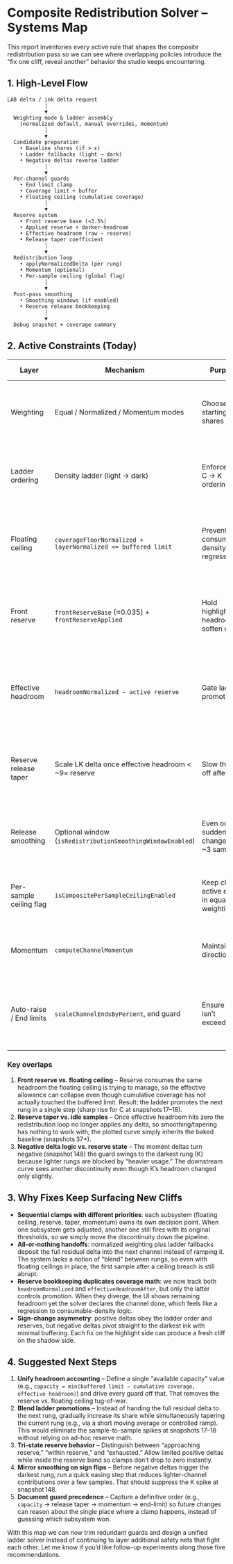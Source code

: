 # Composite Redistribution Solver – Systems Map

This report inventories every active rule that shapes the composite redistribution pass so we can see where overlapping policies introduce the “fix one cliff, reveal another” behavior the studio keeps encountering.

## 1. High-Level Flow

```
LAB delta / ink delta request
            │
            ▼
  Weighting mode & ladder assembly
    (normalized default, manual overrides, momentum)
            │
            ▼
  Candidate preparation
    • Baseline shares (if > ε)
    • Ladder fallbacks (light → dark)
    • Negative deltas reverse ladder
            │
            ▼
  Per-channel guards
    • End limit clamp
    • Coverage limit + buffer
    • Floating ceiling (cumulative coverage)
            │
            ▼
  Reserve system
    • Front reserve base (≈3.5%)
    • Applied reserve + darker-headroom
    • Effective headroom (raw − reserve)
    • Release taper coefficient
            │
            ▼
  Redistribution loop
    • applyNormalizedDelta (per rung)
    • Momentum (optional)
    • Per-sample ceiling (global flag)
            │
            ▼
  Post-pass smoothing
    • Smoothing windows (if enabled)
    • Reserve release bookkeeping
            │
            ▼
  Debug snapshot + coverage summary
```

## 2. Active Constraints (Today)

| Layer | Mechanism | Purpose | Interaction Hotspots |
| --- | --- | --- | --- |
| Weighting | Equal / Normalized / Momentum modes | Choose starting shares | Normalized now default; zero-share rungs immediately ladder to next ink. |
| Ladder ordering | Density ladder (light → dark) | Enforce LK → C → K ordering | Shares jump when a rung saturates because next rung takes full remainder. |
| Floating ceiling | `coverageFloorNormalized + layerNormalized <= buffered limit` | Prevent consumable-density regression | Requires per-sample bookkeeping; combines with reserve to produce sharp cutovers. |
| Front reserve | `frontReserveBase` (≈0.035) + `frontReserveApplied` | Hold highlight headroom to soften exits | When raw headroom < reserve, effective headroom hits zero even if raw > 0. |
| Effective headroom | `headroomNormalized − active reserve` | Gate ladder promotion | Creates sudden “no capacity” state the moment reserve outweighs remaining headroom. |
| Reserve release taper | Scale LK delta once effective headroom < ~9× reserve | Slow the fall-off after crest | Works only after ladder already saturated; doesn’t mitigate front-side surge. |
| Release smoothing | Optional window (`isRedistributionSmoothingWindowEnabled`) | Even out sudden changes over ~3 samples | No effect when guard forces delta to zero (e.g., effective headroom = 0). |
| Per-sample ceiling flag | `isCompositePerSampleCeilingEnabled` | Keep clamps active even in equal weighting | If disabled, floating ceiling still clamps due to ladder bookkeeping. |
| Momentum | `computeChannelMomentum` | Maintain directionality | Adds another gate that can fight ladder decisions during sign flips. |
| Auto-raise / End limits | `scaleChannelEndsByPercent`, end guard | Ensure End isn’t exceeded | When global scale is active, can reduce available headroom before ladder runs. |

### Key overlaps

1. **Front reserve vs. floating ceiling** – Reserve consumes the same headroom the floating ceiling is trying to manage, so the effective allowance can collapse even though cumulative coverage has not actually touched the buffered limit. Result: the ladder promotes the next rung in a single step (sharp rise for C at snapshots 17–18).
2. **Reserve taper vs. idle samples** – Once effective headroom hits zero the redistribution loop no longer applies any delta, so smoothing/tapering has nothing to work with; the plotted curve simply inherits the baked baseline (snapshots 37+).
3. **Negative delta logic vs. reserve state** – The moment deltas turn negative (snapshot 148) the guard swings to the darkest rung (K) because lighter rungs are blocked by “heavier usage.” The downstream curve sees another discontinuity even though K’s headroom changed only slightly.

## 3. Why Fixes Keep Surfacing New Cliffs

- **Sequential clamps with different priorities**: each subsystem (floating ceiling, reserve, taper, momentum) owns its own decision point. When one subsystem gets adjusted, another one still fires with its original thresholds, so we simply move the discontinuity down the pipeline.
- **All-or-nothing handoffs**: normalized weighting plus ladder fallbacks deposit the full residual delta into the next channel instead of ramping it. The system lacks a notion of “blend” between rungs, so even with floating ceilings in place, the first sample after a ceiling breach is still abrupt.
- **Reserve bookkeeping duplicates coverage math**: we now track both `headroomNormalized` and `effectiveHeadroomAfter`, but only the latter controls promotion. When they diverge, the UI shows remaining headroom yet the solver declares the channel done, which feels like a regression to consumable-density logic.
- **Sign-change asymmetry**: positive deltas obey the ladder order and reserves, but negative deltas pivot straight to the darkest ink with minimal buffering. Each fix on the highlight side can produce a fresh cliff on the shadow side.

## 4. Suggested Next Steps

1. **Unify headroom accounting** – Define a single “available capacity” value (e.g., `capacity = min(buffered limit − cumulative coverage, effective headroom)`) and drive every guard off that. That removes the reserve vs. floating ceiling tug-of-war.
2. **Blend ladder promotions** – Instead of handing the full residual delta to the next rung, gradually increase its share while simultaneously tapering the current rung (e.g., via a short moving average or controlled ramp). This would eliminate the sample-to-sample spikes at snapshots 17–18 without relying on ad-hoc reserve math.
3. **Tri-state reserve behavior** – Distinguish between “approaching reserve,” “within reserve,” and “exhausted.” Allow limited positive deltas while inside the reserve band so clamps don’t drop to zero instantly.
4. **Mirror smoothing on sign flips** – Before negative deltas trigger the darkest rung, run a quick easing step that reduces lighter-channel contributions over a few samples. That should suppress the K spike at snapshot 148.
5. **Document guard precedence** – Capture a definitive order (e.g., `capacity` → release taper → momentum → end-limit) so future changes can reason about the single place where a clamp happens, instead of guessing which subsystem won.

With this map we can now trim redundant guards and design a unified ladder solver instead of continuing to layer additional safety nets that fight each other. Let me know if you’d like follow-up experiments along those five recommendations.
